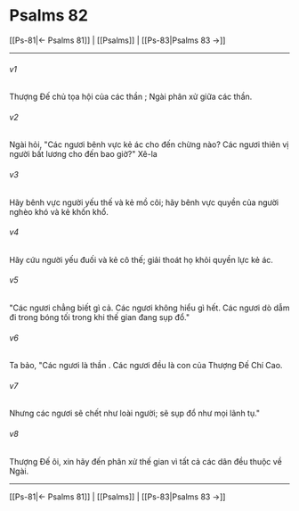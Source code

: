 # Psalms 82

[[Ps-81|← Psalms 81]] | [[Psalms]] | [[Ps-83|Psalms 83 →]]
***



###### v1 
Thượng Đế chủ tọa hội của các thần ; Ngài phân xử giữa các thần. 

###### v2 
Ngài hỏi, "Các ngươi bênh vực kẻ ác cho đến chừng nào? Các ngươi thiên vị người bất lương cho đến bao giờ?" Xê-la 

###### v3 
Hãy bênh vực người yếu thế và kẻ mồ côi; hãy bênh vực quyền của người nghèo khó và kẻ khốn khổ. 

###### v4 
Hãy cứu người yếu đuối và kẻ cô thế; giải thoát họ khỏi quyền lực kẻ ác. 

###### v5 
"Các ngươi chẳng biết gì cả. Các ngươi không hiểu gì hết. Các ngươi dò dẫm đi trong bóng tối trong khi thế gian đang sụp đổ." 

###### v6 
Ta bảo, "Các ngươi là thần . Các ngươi đều là con của Thượng Đế Chí Cao. 

###### v7 
Nhưng các ngươi sẽ chết như loài người; sẽ sụp đổ như mọi lãnh tụ." 

###### v8 
Thượng Đế ôi, xin hãy đến phân xử thế gian vì tất cả các dân đều thuộc về Ngài.

***
[[Ps-81|← Psalms 81]] | [[Psalms]] | [[Ps-83|Psalms 83 →]]
